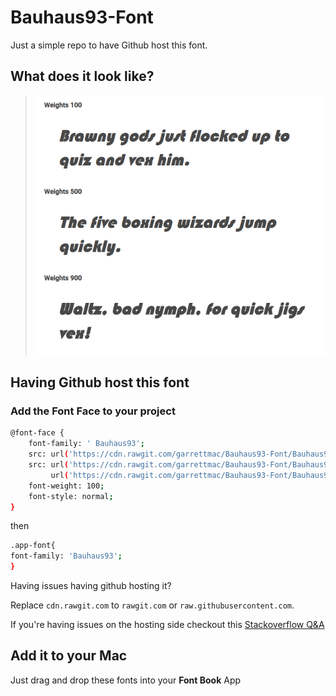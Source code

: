 # Bauhaus93-Font

Just a simple repo to have Github host this font.

## What does it look like?

> ![Bauhaus93 Font Snapshot](./snapshot.png)

## Having Github host this font



### Add the Font Face to your project

```bash
@font-face {
    font-family: ' Bauhaus93';
    src: url('https://cdn.rawgit.com/garrettmac/Bauhaus93-Font/Bauhaus93.eot');
    src: url('https://cdn.rawgit.com/garrettmac/Bauhaus93-Font/Bauhaus93.eot?#iefix') format('embedded-opentype'),
         url('https://cdn.rawgit.com/garrettmac/Bauhaus93-Font/Bauhaus93.ttf') format('truetype');
    font-weight: 100;
    font-style: normal;
} 
```

then 
```bash
.app-font{
font-family: 'Bauhaus93'; 
}
```

Having issues having github hosting it?

Replace `cdn.rawgit.com` to `rawgit.com` or `raw.githubusercontent.com`.

If you're having issues on the hosting side checkout this [Stackoverflow Q&A](http://stackoverflow.com/a/18049842/4642530)

## Add it to your Mac

Just drag and drop these fonts into your **Font Book** App
